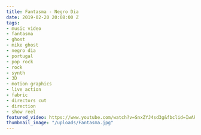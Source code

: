 ```yaml
---
title: Fantasma - Negro Dia
date: 2019-02-20 20:08:00 Z
tags:
- music video
- fantasma
- ghost
- mike ghost
- negro dia
- portugal
- pop rock
- rock
- synth
- 3D
- motion graphics
- live action
- fabric
- directors cut
- direction
- show reel
featured_video: https://www.youtube.com/watch?v=SnxZYJ4sd3g&fbclid=IwAR33g2Z9-EPTCY7ssPR67CbkJ1DaTVva0cN0_xBgh-VGeo5Rhhp0rIXzA-o
thumbnail_image: "/uploads/Fantasma.jpg"
---
```


